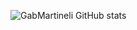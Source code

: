 ![GabMartineli GitHub stats](https://github-readme-stats.vercel.app/api?username=GabMartineli&theme=midnight-purple_show.icons=true)

